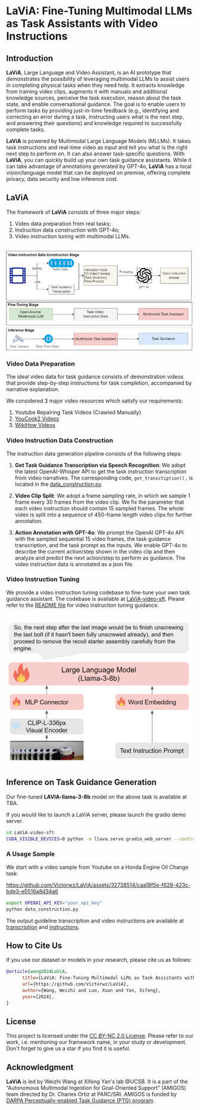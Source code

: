 # LaViA: Fine-Tuning Multimodal LLMs as Task Assistants with Video Instructions

## Introduction

**LaViA**, Large Language and Video Assistant, is an AI prototype that demonstrates the possibility of leveraging multimodal LLMs to assist users in completing physical tasks when they need help. It extracts knowledge from training video clips, augments it with manuals and additional knowledge sources, perceive the task execution, reason about the task state, and enable conversational guidance. The goal is to enable users to perform tasks by providing just-in-time feedback (e.g., identifying and correcting an error during a task, instructing users what is the next step, and answering their questions) and knowledge required to successfully complete tasks.

**LaViA** is powered by Multimodal Large Language Models (MLLMs). It takes task instructions and real-time video as input and tell you what is the right next step to perform on. It can also answer task-specific questions. With **LaViA**, you can quickly build up your own task guidance assistants.  While it can take advantage of annotations generated by GPT-4o, **LaViA** has a local vision/language model that can be deployed on premise, offering complete privacy, data security and low inference cost. 

## LaViA

The framework of **LaViA** consists of three major steps: 
1. Video data preparation from real tasks; 
2. Instruction data construction with GPT-4o;
3. Video instruction tuning with multimodal LLMs.

<br>
<img src="assets/lavia.png" width="500" />

### Video Data Preparation

The ideal video data for task guidance consists of demonstration videos that provide step-by-step instructions for task completion, accompanied by narrative explanation.

We considered 3 major video resources which satisfy our requirements:

1. Youtube Repairing Task Videos (Crawled Manually)
2. [YouCook2 Videos](http://youcook2.eecs.umich.edu/)
3. [WikiHow Videos](https://www.wikihow.com/Video)


### Video Instruction Data Construction
The instruction data generation pipeline consists of the following steps:

1. **Get Task Guidance Transcription via Speech Recognition**:
    We adopt the latest OpenAI-Whisper API to get the task instruction transcription from video narratives. The corresponding code, ``get_transctiption(),`` is located in the [data_construction.py](data_construction.py).

2. **Video Clip Split**:
   We adopt a frame sampling rate, in which we sample 1 frame every 30 frames from the video clip. We fix the parameter that each video instruction should contain 15 sampled frames. The whole video is split into a sequence of 450-frame length video clips for further annotation. 

3. **Action Annotation with GPT-4o**:
    We prompt the OpenAI GPT-4o API with the sampled sequential 15 video frames, the task guidance transcription, and the task prompt as the inputs. We enable GPT-4o to describe the current action/step shown in the video clip and then analyze and predict the next action/step to perform as guidance. The video instruction data is annotated as a json file. 


### Video Instruction Tuning
We provide a video instruction tuning codebase to fine-tune your own task guidance assistant. The codebase is available at [LaViA-video-sft](LaViA-video-sft/). Please refer to the [README file](LaViA-video-sft/README.md) for video instruction tuning guidance. 

<br>
<img src="assets/model.png" width="500" />

## Inference on Task Guidance Generation
Our fine-tuned **LAVIA-llama-3-8b** model on the above task is available at TBA.

If you would like to launch a LaViA server, please launch the gradio demo server.
```bash
cd LaViA-video-sft
CUDA_VISIBLE_DEVICES=0 python -m llava.serve.gradio_web_server --controller http://localhost:10000 --model-list-mode reload --share
```

### A Usage Sample
We start with a video sample from Youtube on a Honda Engine Oil Change task:

https://github.com/Victorwz/LaViA/assets/32738514/caa18f5e-f628-423c-bde3-e0516a8d34a6


<!-- [![Watch the video](https://img.youtube.com/vi/YOUR_VIDEO_ID/maxresdefault.jpg)](https://www.youtube.com/watch?v=vmCyqhjMZjU) -->

```bash
export OPENAI_API_KEY="your_api_key"
python data_construction.py
```

The output guideline transcription and video instructions are available at [transcription](samples/honda_engine_oil_change_transcription.txt) and [instructions](samples/0_0.json).

## How to Cite Us

If you use our dataset or models in your research, please cite us as follows:

```bibtex
@article{wang2024LaViA,
      title={LaViA: Fine-Tuning Multimodal LLMs as Task Assistants with Video Instructions}, 
      url={https://github.com/Victorwz/LaViA},
      author={Wang, Weizhi and Luo, Xuan and Yan, Xifeng},
      year={2024},
}
```

## License
This project is licensed under the [CC BY-NC 2.0 License](https://creativecommons.org/licenses/by-nc/2.0/deed.en). Please refer to our work, i.e. mentioning our framework name, in your study or development.  Don't forget to give us a star if you find it is useful. 

## Acknowledgment
**LaViA** is led by Weizhi Wang at Xifeng Yan's lab @UCSB.  It is a part of the “Autonomous Multimodal Ingestion for Goal-Oriented Support” (AMIGOS) team directed by Dr. Charles Ortiz at PARC/SRI.  AMIGOS is funded by [DARPA Perceptually-enabled Task Guidance (PTG) program](https://www.darpa.mil/program/perceptually-enabled-task-guidance). 
